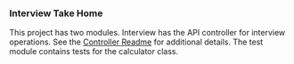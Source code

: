 ### Interview Take Home
This project has two modules. Interview has the API controller for interview operations. See the [Controller Readme](Interview/readme.md) for additional details. The test module contains tests for the calculator class.